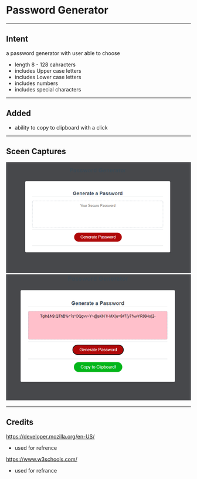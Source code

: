 # Password Generator

---

## Intent

a password generator with user able to choose

* length 8 - 128 cahracters
* includes Upper case letters
* includes Lower case letters
* includes numbers
* includes special characters

---

## Added

* ability to copy to clipboard with a click

---

## Sceen Captures

![default state](./assets/images/Screenshot%201.png)
![activated state](./assets/images/Screenshot%202.png)

---

## Credits

https://developer.mozilla.org/en-US/ 

* used for refrence

https://www.w3schools.com/

* used for refrance


